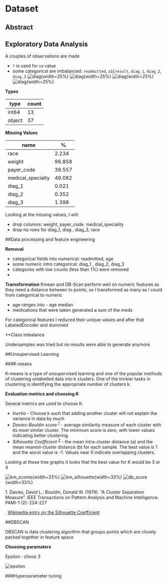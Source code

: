 # Dataset

## Abstract

## Exploratory Data Analysis

A couples of observations are made

- `?` is used for `na` value
- some categorical are imbalanced:  `readmitted`, `a1Cresult`, `diag_1`, `diag_2`, `diag_3`
![diag](./img/bad_categ_diag_1.png){width=25%} ![diag](./img/bad_diag_2.png){width=25%} ![diag](./img/bad_diag3.png){width=25%} ![diag](./img/bad_glu_serum.png){width=25%}



**Types**

| type   | count |
|--------|-------|
| int64  | 13    |
| object | 37    |




**Missing Values**

| name              |   %    |
|-------------------|--------|
| race              | 2.234  |
| weight            | 96.858 |
| payer_code        | 39.557 |
| medical_specialty | 49.082 |
| diag_1            | 0.021  |
| diag_2            | 0.352  |
| diag_3            | 1.398  |

Looking at the missing values, I will:

 - drop columns: weight, payer_code. medical_speciality
 - drop na rows for diag_1, diag , diag_3, race 
 
 

 
##Data processing and feature engineering
 
 
**Removal**  
- categorical fields into numerical: readmitted, age
- some numeric intro categorical: diag_1 , diag_2, diag_3
- categories with low counts (less than 1%) were removed
-   

**Tramsformation**
Kmean and DB-Scan perform well on numeric features as they need a distance between to points,  so I transformed as many as I could from categorical to numeric

- age ranges into - age median
- medications that were taken generated a sum of the meds 


For categorical features I reduced their unique values and after that LabeledEncoder and dummied  
 

**Class imbalance

Undersamples was tried but no results were able to generate anymore
 
 
 
##Unsupervised Learning

###K-means 

K-means is a type of unsupervised learning and one of the popular methods of clustering unlabelled data into k clusters. One of the trickier tasks in clustering is identifying the appropriate number of clusters k.


**Evaluation metrics and choosing K**

Several metrics are used to choose K. 

- *Inertia* - Choose k such that adding another cluster will not explain the variance in data by much  
- *Davies-Bouldin score* <sup>[1](#myfootnote1)</sup>  -  average similarity measure of each cluster with its most similar cluster. The minimum score is zero, with lower values indicating better clustering.
- *Silhouette Coefficient* <sup>[2](#myfootnote2)</sup> -  the mean intra-cluster distance (a) and the mean nearest-cluster distance (b) for each sample. The best value is 1 and the worst value is -1. Values near 0 indicate overlapping clusters.

Looking at these tree graphs it looks that the best value for K  would be 3 or 4


![km_scores](./img/km_scores_km_scores.png){width=33%}  ![km_silhouette](./img/km_scores_km_silhouette.png){width=33%} ![db_score](./img/km_scores_db_score.png){width=33%} 




<a name="myfootnote1">1</a>. Davies, David L.; Bouldin, Donald W. (1979). “A Cluster Separation Measure”. IEEE Transactions on Pattern Analysis and Machine Intelligence. PAMI-1 (2): 224-227

<a name="myfootnote2"></a>. [Wikipedia entry on the Silhouette Coefficient](https://en.wikipedia.org/wiki/Silhouette_(clustering))



##DBSCAN


DBSCAN is data clustering algorithm that groups points which are closely packed together in feature space

**Choosing paramaters**


Epsilon : choos 3

![epsilon](./img/epsilon.png)


###Hyperparameter tuning



 